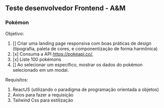 ## Teste desenvolvedor Frontend - A&M

### Pokémon

Objetivo:

1. [] Criar uma landing page responsiva com boas práticas de design (tipografia,
   paleta de cores, e componentização de forma harmônica)
2. [x] Consuma a API https://pokeapi.co/,
3. [x] Liste 100 pokémons
4. [] Ao selecionar um específico, mostrar os dados do pokémon selecionado em um modal.

Requisitos:

1. ReactJS (utilizando o paradigma de programação orientada a objetos)
2. Axios para fazer a requisição
3. Tailwind Css para estilização
